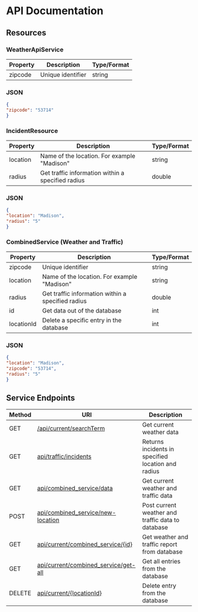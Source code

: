 # API Documentation

## Resources

### WeatherApiService

| Property   | Description                                       | Type/Format  |
|------------|---------------------------------------------------|--------------|
| zipcode    | Unique identifier                                 | string       |

### JSON
```json
{
"zipcode": "53714"
}
```

### IncidentResource

| Property   | Description                                       | Type/Format |
|------------|---------------------------------------------------|-------------|
| location   | Name of the location. For example "Madison"       | string      |
| radius     | Get traffic information within a specified radius | double      |

### JSON
```json
{
"location": "Madison",
"radius": "5"
}
```

### CombinedService (Weather and Traffic)

| Property   | Description                                       | Type/Format |
|------------|---------------------------------------------------|---------|
| zipcode    | Unique identifier                                 | string  |
| location   | Name of the location. For example "Madison"       | string  |
| radius     | Get traffic information within a specified radius | double  |
| id         | Get data out of the database                      | int     |
| locationId | Delete a specific entry in the database           | int     |

### JSON
```json
{
"location": "Madison",
"zipcode": "53714",
"radius": "5"
}
```

## Service Endpoints

| Method | URI                                                                                   | Description                                        |
|--------|---------------------------------------------------------------------------------------|----------------------------------------------------|
| GET    | [/api/current/searchTerm](docs/api_docs/get_current_weather.md)                       | Get current weather data                           |
| GET    | [api/traffic/incidents](docs/api_docs/get_incidents.md)                               | Returns incidents in specified location and radius |
| GET    | [api/combined_service/data](docs/api_docs/getcombined_service.md)                     | Get current weather and traffic data               |
| POST   | [api/combined_service/new-location](docs/api_docs/post_combined_service.md)           | Post current weather and traffic data to database  |
| GET    | [api/current/combined_service/{id}](docs/api_docs/get_combined_service_id.md)         | Get weather and traffic report from database       |
| GET    | [api/current/combined_service/get-all](docs/api_docs/get_combined_service_get_all.md) | Get all entries from the database                  |
| DELETE | [api/current/{locationId}](docs/api_docs/delete_combined_service.md)                  | Delete entry from the database                     |
